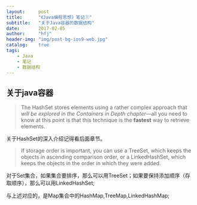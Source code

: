 ```yaml
---
layout:     post
title:      "《Java编程思想》笔记①"
subtitle:   "关于Java容器的数据结构"
date:       2017-02-05
author:     "hfj"
header-img: "img/post-bg-ios9-web.jpg"
catalog:    true
tags:
    - Java
    - 笔记
    - 数据结构
---
```


## 关于java容器
>The HashSet stores elements using a rather complex approach that *will be explored in the Containers in Depth chapter*—all you need to know at this point is that this technique is the **fastest** way to retrieve elements.

  关于HashSet的深入介绍记得看后面章节。

>If storage order is important, you can use a TreeSet, which keeps the objects in ascending comparison order, or a LinkedHashSet, which keeps the objects in the order in which they were added.

  对于Set集合，如果集合要排序，那么可以用TreeSet；如果要保持添加顺序（存取顺序），那么可以用LinkedHashSet;

  与上述对应的，是Map集合中的HashMap,TreeMap,LinkedHashMap;
